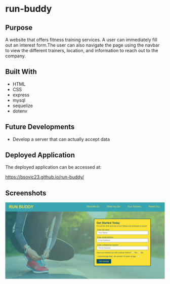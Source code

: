 # run-buddy

## Purpose

A website that offers fitness training services. A user can immediately fill out an interest form.The user can also navigate the page using the navbar to view the different trainers, location, and information to reach out to the company.

## Built With

* HTML
* CSS
* express
* mysql
* sequelize
* dotenv

## Future Developments

* Develop a server that can actually accept data

## Deployed Application

The deployed application can be accessed at:

https://bsovic23.github.io/run-buddy/

## Screenshots

![](assets/images/runbuddy-home.PNG)
